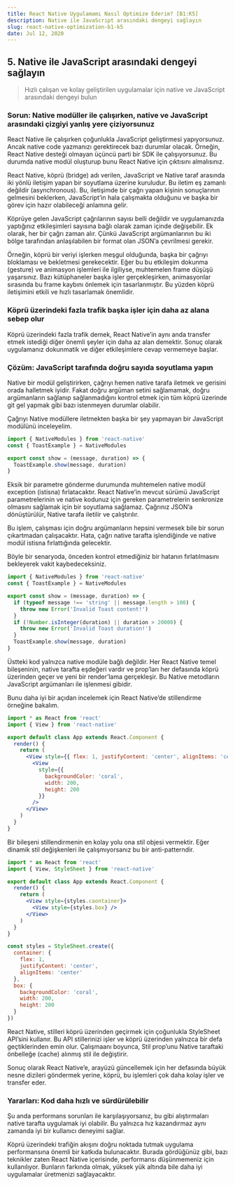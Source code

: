 ```yaml
---
title: React Native Uygulamamı Nasıl Optimize Ederim? [B1:K5]
description: Native ile JavaScript arasındaki dengeyi sağlayın
slug: react-native-optimization-b1-k5
date: Jul 12, 2020
---
```


## 5. Native ile JavaScript arasındaki dengeyi sağlayın

> Hızlı çalışan ve kolay geliştirilen uygulamalar için native ve JavaScript arasındaki dengeyi bulun

### Sorun: Native modüller ile çalışırken, native ve JavaScript arasındaki çizgiyi yanlış yere çiziyorsunuz

React Native ile çalışırken çoğunlukla JavaScript geliştirmesi yapıyorsunuz. Ancak native code yazmanızı gerektirecek bazı durumlar olacak. Örneğin, React Native desteği olmayan üçüncü parti bir SDK ile çalışıyorsunuz. Bu durumda native modül oluşturup bunu React Native için çıktısını almalısınız.

React Native, köprü (bridge) adı verilen, JavaScript ve Native taraf arasında iki yönlü iletişim yapan bir soyutlama üzerine kuruludur. Bu iletim eş zamanlı değildir (asynchronous). Bu, iletişimde bir çağrı yapan kişinin sonuçlarının gelmesini beklerken, JavaScript’in hala çalışmakta olduğunu ve başka bir görev için hazır olabileceği anlamına gelir.

Köprüye gelen JavaScript çağrılarının sayısı belli değildir ve uygulamanızda yaptığınız etkileşimleri sayısına bağlı olarak zaman içinde değişebilir. Ek olarak, her bir çağrı zaman alır. Çünkü JavaScript argümanlarının bu iki bölge tarafından anlaşılabilen bir format olan JSON’a çevrilmesi gerekir.

Örneğin, köprü bir veriyi işlerken meşgul olduğunda, başka bir çağrıyı bloklaması ve bekletmesi gerekecektir. Eğer bu bu etkileşim dokunma (gesture) ve animasyon işlemleri ile ilgiliyse, muhtemelen frame düşüşü yaşarsınız. Bazı kütüphaneler başka işler gerçekleşirken, animasyonlar sırasında bu frame kaybını önlemek için tasarlanmıştır. Bu yüzden köprü iletişimini etkili ve hızlı tasarlamak önemlidir.

### Köprü üzerindeki fazla trafik başka işler için daha az alana sebep olur

Köprü üzerindeki fazla trafik demek, React Native’in aynı anda transfer etmek istediği diğer önemli şeyler için daha az alan demektir. Sonuç olarak uygulamanız dokunmatik ve diğer etkileşimlere cevap vermemeye başlar.

### Çözüm: JavaScript tarafında doğru sayıda soyutlama yapın

Native bir modül geliştirirken, çağrıyı hemen native tarafa iletmek ve gerisini orada halletmek iyidir. Fakat doğru argüman setini sağlamamak, doğru argümanların sağlanıp sağlanmadığını kontrol etmek için tüm köprü üzerinde git gel yapmak gibi bazı istenmeyen durumlar olabilir.

Çağrıyı Native modüllere iletmekten başka bir şey yapmayan bir JavaScript modülünü inceleyelim.

```jsx
import { NativeModules } from 'react-native'
const { ToastExample } = NativeModules

export const show = (message, duration) => {
  ToastExample.show(message, duration)
}
```

Eksik bir parametre gönderme durumunda muhtemelen native modül exception (istisna) fırlatacaktır. React Native’in mevcut sürümü JavaScript parametrelerinin ve native kodunuz için gereken parametrelerin senkronize olmasını sağlamak için bir soyutlama sağlamaz. Çağrınız JSON’a dönüştürülür, Native tarafa iletilir ve çalıştırılır.

Bu işlem, çalışması için doğru argümanların hepsini vermesek bile bir sorun çıkartmadan çalışacaktır. Hata, çağrı native tarafta işlendiğinde ve native modül istisna fırlattığında gelecektir.

Böyle bir senaryoda, önceden kontrol etmediğiniz bir hatanın fırlatılmasını bekleyerek vakit kaybedeceksiniz.

```jsx
import { NativeModules } from 'react-native'
const { ToastExample } = NativeModules

export const show = (message, duration) => {
  if (typeof message !== 'string' || message.length > 100) {
    throw new Error('Invalid Toast content!')
  }
  if (!Number.isInteger(duration) || duration > 20000) {
    throw new Error('Invalid Toast duration!')
  }
  ToastExample.show(message, duration)
}
```

Üstteki kod yalnızca native modüle bağlı değildir. Her React Native temel bileşeninin, native tarafta eşdeğeri vardır ve prop’ları her defasında köprü üzerinden geçer ve yeni bir render’lama gerçekleşir. Bu Native metodların JavaScript argümanları ile işlenmesi gibidir.

Bunu daha iyi bir açıdan incelemek için React Native’de stillendirme örneğine bakalım.

```jsx
import * as React from 'react'
import { View } from 'react-native'

export default class App extends React.Component {
  render() {
    return (
      <View style={{ flex: 1, justifyContent: 'center', alignItems: 'center' }}>
        <View
          style={{
            backgroundColor: 'coral',
            width: 200,
            height: 200
          }}
        />
      </View>
    )
  }
}
```

Bir bileşeni stillendirmenin en kolay yolu ona stil objesi vermektir. Eğer dinamik stil değişkenleri ile çalışmıyorsanız bu bir anti-patterndir.

```jsx
import * as React from 'react'
import { View, StyleSheet } from 'react-native'

export default class App extends React.Component {
  render() {
    return (
      <View style={styles.caontainer}>
        <View style={styles.box} />
      </View>
    )
  }
}

const styles = StyleSheet.create({
  container: {
    flex: 1,
    justifyContent: 'center',
    alignItems: 'center'
  },
  box: {
    backgroundColor: 'coral',
    width: 200,
    height: 200
  }
})
```

React Native, stilleri köprü üzerinden geçirmek için çoğunlukla StyleSheet API’sini kullanır. Bu API stillerinizi işler ve köprü üzerinden yalnızca bir defa geçtiklerinden emin olur. Çalışmaanı boyunca, Stil prop’unu Native taraftaki önbelleğe (cache) alınmış stil ile değiştirir.

Sonuç olarak React Native’e, arayüzü güncellemek için her defasında büyük nesne dizileri göndermek yerine, köprü, bu işlemleri çok daha kolay işler ve transfer eder.

### Yararları: Kod daha hızlı ve sürdürülebilir

Şu anda performans sorunları ile karşılaşıyorsanız, bu gibi alıştırmaları native tarafta uygulamak iyi olabilir. Bu yalnızca hız kazandırmaz aynı zamanda iyi bir kullanıcı deneyimi sağlar.

Köprü üzerindeki trafiğin akışını doğru noktada tutmak uygulama performansına önemli bir katkıda bulunacaktır. Burada gördüğünüz gibi, bazı teknikler zaten React Native içerisinde, performansı düşünmemeniz için kullanılıyor. Bunların farkında olmak, yüksek yük altında bile daha iyi uygulamalar üretmenizi sağlayacaktır.
